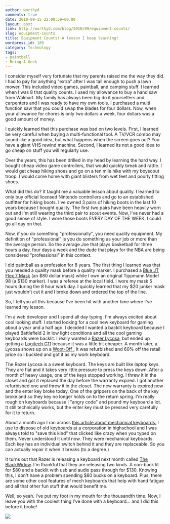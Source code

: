 ```yaml
---
author: worthyd
comments: true
date: 2010-09-15 22:09:59+00:00
layout: post
link: http://worthyd.com/blog/2010/09/equipment-counts/
slug: equipment-counts
title: Equipment Counts! A lesson I keep learning!
wordpress_id: 189
category: Technology
tags:
- paintball
- Being A Geek
---
```


I consider myself very fortunate that my parents raised me the way they did.  I had to pay for anything "extra" after I was tall enough to push a lawn mower.  This included video games, paintball, and camping stuff.   I learned when I was 8 that quality counts.  I used my allowance to buy a hand saw from Walmart.  My family has always been big do it yourselfers and carpenters and I was ready to have my own tools.  I purchased a multi function saw that you could swap the blades for four dollars.  Now, when your allowance for chores is only two dollars a week, four dollars was a good amount of money.  

I quickly learned that this purchase was bad on two levels. First, I learned be very careful when buying a multi-functional tool.  A TV/VCR combo may sound like a good idea,  but what happens when the screen goes out? You have a giant VHS rewind machine. Second, I learned its not a good idea to go cheap on stuff you will regularly use.  

Over the years, this has been drilled in my head by learning the hard way.  I bought cheap video game controllers, that would quickly break and rattle. I would get cheap hiking shoes and go on a ten mile hike with my boyscout troop.  I would come home with giant blisters from wet feet and poorly fitting shoes.  

What did this do? It taught me a valuable lesson about quality. I learned to only buy official licensed Nintendo controllers and go to an established outfitter for hiking boots.  I've owned 3 pairs of hiking boots in the last 10 years because I bought quality.  The first two pairs have been heavily worn out and I'm still wearing the third pair to scout events. Now, I've never had a good sense of style.  I wore those boots EVERY DAY OF THE WEEK.  I could go all day on that.
<!-- more -->
Now, if you do something "professionally", you need quality equipment.  My definition of "professional" is you do something as your job or more than the average person.  So the average Joe that plays basketball for three hours a day, four days a week and the dude that plays for the NBA are being considered "professional" in this context.

I did paintball as a profession for 8 years.  The first thing I learned was that you needed a quality mask before a quality marker.   I purchased a [Blue JT Flex 7 Mask](http://www.pbreview.com/products/reviews/?sort=new&prod=167&page=35) (an $80 dollar mask) while I own an original Tippmann Model 98 (a $130 marker).  I was a referee at the local field.  I wore my mask 5 hours during the 8 hour work day.  I quickly learned that my $20 junker mask just wouldn't cut it and I broke down and ordered the top of the line.

So, I tell you all this because I've been hit with another time where I've learned my lesson. 

I'm a web developer and I spend all day typing.  I'm always excited about cool looking stuff.   I started looking for a cool new keyboard for gaming about a year and a half ago.  I decided I wanted a backlit keyboard because I played Battlefield 2 in low light conditions and all the cool gaming keyboards were backlit. I really wanted a [Razer Lycosa](http://store.razerzone.com/store/razerusa/en_US/pd/productID.169417800/categoryId.35156900), but ended up getting a [Logitech G11](http://www.amazon.com/Logitech-Gaming-Keyboard-Black-Silver/dp/B000GP844S) because it was a little bit cheaper.  A month later, a Lycosa shows up on a [ Woot-Off .](http://woot.com/WhatIsWoot.aspx#q9)  It was refurbished and 60% off the retail price so I buckled and got it as my work keyboard.

The Razer Lycosa is a sweet keyboard.  The keys are built like laptop keys.  They are flat and it takes very little pressure to press the keys down.  After a month of heavy usage, one of the keys stopped working.  I threw it in the closet and got it replaced the day before the warranty expired.  I got another refurbished one and threw it in the closet.  The new warranty is expired now and the enter key broke today.  One of the grippers on the back of the key broke and so they key no longer holds on to the return spring.  I'm really rough on keyboards because I "angry code" and pound my keyboard a lot.  It still technically works, but the enter key must be pressed very carefully for it to return.  

About a month ago I ran across [this article about mechanical keyboards.](http://www.overclock.net/computer-peripherals/491752-mechanical-keyboard-guide.html)  I use to dispose of old keyboards at a corporation in highschool and I was always told to "save this kind" that clicked like crazy when you typed on them. Never understood it until now.  They were mechanical keyboards.  Each key has an individual switch behind it and they are replaceable. So you can actually repair it when it breaks (to a degree.)

It turns out that Razer is releasing a keyboard next month called [The BlackWidow](http://www2.razerzone.com/blackwidow/).  I'm thankful that they are releasing two kinds.  A non-back lit for $80 and a backlit with usb and audio pass through for $130.  Knowing this, I don't have a problem spending $80 bucks on a keyboard.  Plus, there are some other cool features of mech keyboards that help with hand fatigue and all that other fun stuff that would benefit me.

Well, so yeah. I've put my foot in my mouth for the thousandth time.  Now, I leave you with the coolest thing I've done with a keyboard... and I did this before it broke!

[![](http://blog.worthyd.com/wp-content/uploads/2010/09/worthydkeyboard-300x114.jpg)](http://blog.worthyd.com/wp-content/uploads/2010/09/worthydkeyboard.jpg)

